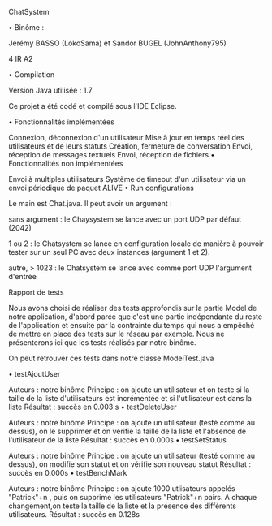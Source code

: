 ChatSystem

• Binôme :

Jérémy BASSO (LokoSama) et Sandor BUGEL (JohnAnthony795)

4 IR A2

• Compilation

Version Java utilisée : 1.7

Ce projet a été codé et compilé sous l'IDE Eclipse.

• Fonctionnalités implémentées

Connexion, déconnexion d'un utilisateur
Mise à jour en temps réel des utilisateurs et de leurs statuts
Création, fermeture de conversation
Envoi, réception de messages textuels
Envoi, réception de fichiers
• Fonctionnalités non implémentées

Envoi à multiples utilisateurs
Système de timeout d'un utilisateur via un envoi périodique de paquet ALIVE
• Run configurations

Le main est Chat.java. Il peut avoir un argument :

sans argument : le Chaysystem se lance avec un port UDP par défaut (2042)

1 ou 2 : le Chatsystem se lance en configuration locale de manière à pouvoir tester sur un seul PC avec deux instances (argument 1 et 2).

autre, > 1023 : le Chatsystem se lance avec comme port UDP l'argument d'entrée

Rapport de tests

Nous avons choisi de réaliser des tests approfondis sur la partie Model de notre application, d'abord parce que c'est une partie indépendante du reste de l'application et ensuite par la contrainte du temps qui nous a empêché de mettre en place des tests sur le réseau par exemple. Nous ne présenterons ici que les tests réalisés par notre binôme.

On peut retrouver ces tests dans notre classe ModelTest.java

• testAjoutUser

Auteurs : notre binôme
Principe : on ajoute un utilisateur et on teste si la taille de la liste d'utilisateurs est incrémentée et si l'utilisateur est dans la liste
Résultat : succès en 0.003 s
• testDeleteUser

Auteurs : notre binôme
Principe : on ajoute un utilisateur (testé comme au dessus), on le supprimer et on vérifie la taille de la liste et l'absence de l'utilisateur de la liste
Résultat : succès en 0.000s
• testSetStatus

Auteurs : notre binôme
Principe : on ajoute un utilisateur (testé comme au dessus), on modifie son statut et on vérifie son nouveau statut
Résultat : succès en 0.000s
• testBenchMark

Auteurs : notre binôme
Principe : on ajoute 1000 utlisateurs appelés "Patrick"+n , puis on supprime les utilisateurs "Patrick"+n pairs. A chaque changement,on teste la taille de la liste et la présence des différents utilisateurs.
Résultat : succès en 0.128s
